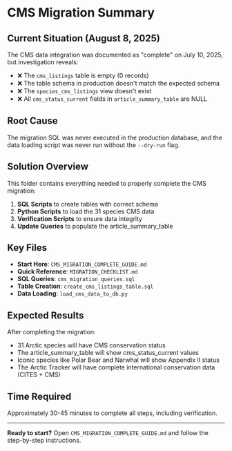 # CMS Migration Summary

## Current Situation (August 8, 2025)

The CMS data integration was documented as "complete" on July 10, 2025, but investigation reveals:
- ❌ The `cms_listings` table is empty (0 records)
- ❌ The table schema in production doesn't match the expected schema
- ❌ The `species_cms_listings` view doesn't exist
- ❌ All `cms_status_current` fields in `article_summary_table` are NULL

## Root Cause

The migration SQL was never executed in the production database, and the data loading script was never run without the `--dry-run` flag.

## Solution Overview

This folder contains everything needed to properly complete the CMS migration:

1. **SQL Scripts** to create tables with correct schema
2. **Python Scripts** to load the 31 species CMS data
3. **Verification Scripts** to ensure data integrity
4. **Update Queries** to populate the article_summary_table

## Key Files

- **Start Here**: `CMS_MIGRATION_COMPLETE_GUIDE.md`
- **Quick Reference**: `MIGRATION_CHECKLIST.md`
- **SQL Queries**: `cms_migration_queries.sql`
- **Table Creation**: `create_cms_listings_table.sql`
- **Data Loading**: `load_cms_data_to_db.py`

## Expected Results

After completing the migration:
- 31 Arctic species will have CMS conservation status
- The article_summary_table will show cms_status_current values
- Iconic species like Polar Bear and Narwhal will show Appendix II status
- The Arctic Tracker will have complete international conservation data (CITES + CMS)

## Time Required

Approximately 30-45 minutes to complete all steps, including verification.

---

**Ready to start?** Open `CMS_MIGRATION_COMPLETE_GUIDE.md` and follow the step-by-step instructions.